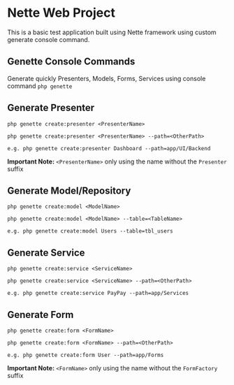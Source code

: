 Nette Web Project
=================

This is a basic test application built using Nette framework using custom generate console command.


Genette Console Commands
----------------

Generate quickly Presenters, Models, Forms, Services using console command `php genette`


Generate Presenter
----------------
    php genette create:presenter <PresenterName>

    php genette create:presenter <PresenterName> --path=<OtherPath>

    e.g. php genette create:presenter Dashboard --path=app/UI/Backend

**Important Note:** `<PresenterName>` only using the name without the  `Presenter` suffix


Generate Model/Repository
----------------
    php genette create:model <ModelName>

    php genette create:model <ModelName> --table=<TableName>

    e.g. php genette create:model Users --table=tbl_users


Generate Service
----------------
    php genette create:service <ServiceName>

    php genette create:service <ServiceName> --path=<OtherPath>

    e.g. php genette create:service PayPay --path=app/Services


Generate Form
----------------
    php genette create:form <FormName>

    php genette create:form <FormName> --path=<OtherPath>

    e.g. php genette create:form User --path=app/Forms


**Important Note:** `<FormName>` only using the name without the  `FormFactory` suffix


